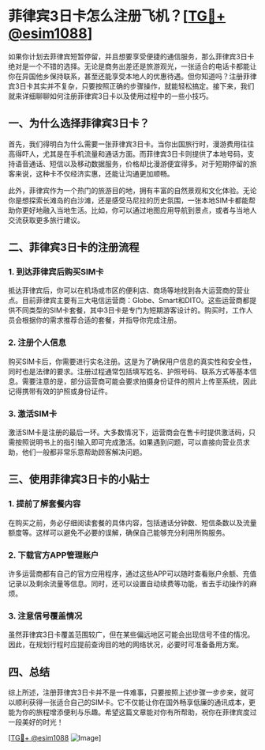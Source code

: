 # 菲律宾3日卡怎么注册飞机？[[TG💪+ @esim1088](https://t.me/s/esim1088)]

如果你计划去菲律宾短暂停留，并且想要享受便捷的通信服务，那么菲律宾3日卡绝对是一个不错的选择。无论是商务出差还是旅游观光，一张适合的电话卡都能让你在异国他乡保持联系，甚至还能享受本地人的优惠待遇。但你知道吗？注册菲律宾3日卡其实并不复杂，只要按照正确的步骤操作，就能轻松搞定。接下来，我们就来详细聊聊如何注册菲律宾3日卡以及使用过程中的一些小技巧。

## 一、为什么选择菲律宾3日卡？

首先，我们得明白为什么需要一张菲律宾3日卡。当你出国旅行时，漫游费用往往高得吓人，尤其是在手机流量和通话方面。而菲律宾3日卡则提供了本地号码，支持语音通话、短信以及移动数据服务，价格却比漫游便宜得多。对于短期停留的旅客来说，这种卡不仅经济实惠，还能让沟通更加顺畅。

此外，菲律宾作为一个热门的旅游目的地，拥有丰富的自然景观和文化体验。无论你是想探索长滩岛的白沙滩，还是感受马尼拉的历史氛围，一张本地SIM卡都能帮助你更好地融入当地生活。比如，你可以通过地图应用导航到景点，或者与当地人交流获取更多旅行建议。

## 二、菲律宾3日卡的注册流程

### 1. 到达菲律宾后购买SIM卡

抵达菲律宾后，你可以在机场或市区的便利店、商场等地找到各大运营商的营业点。目前菲律宾主要有三大电信运营商：Globe、Smart和DITO。这些运营商都提供不同类型的SIM卡套餐，其中3日卡是专门为短期游客设计的。购买时，工作人员会根据你的需求推荐合适的套餐，并指导你完成注册。

### 2. 注册个人信息

购买SIM卡后，你需要进行实名注册。这是为了确保用户信息的真实性和安全性，同时也是法律的要求。注册过程通常包括填写姓名、护照号码、联系方式等基本信息。需要注意的是，部分运营商可能会要求拍摄身份证件的照片上传至系统，因此记得携带有效的护照或身份证件。

### 3. 激活SIM卡

激活SIM卡是注册的最后一环。大多数情况下，运营商会在售卡时提供激活码，只需按照说明书上的指引输入即可完成激活。如果遇到问题，可以直接向营业员求助，他们一般都非常乐意帮助顾客解决问题。

## 三、使用菲律宾3日卡的小贴士

### 1. 提前了解套餐内容

在购买之前，务必仔细阅读套餐的具体内容，包括通话分钟数、短信条数以及流量额度等。这样可以避免不必要的误解，确保自己能够充分利用所购服务。

### 2. 下载官方APP管理账户

许多运营商都有自己的官方应用程序，通过这些APP可以随时查看账户余额、充值记录以及剩余流量等信息。同时，还可以设置自动续费等功能，省去手动操作的麻烦。

### 3. 注意信号覆盖情况

虽然菲律宾3日卡覆盖范围较广，但在某些偏远地区可能会出现信号不佳的情况。因此，在规划行程时应提前查询目的地的网络状况，必要时可准备备用方案。

## 四、总结

综上所述，注册菲律宾3日卡并不是一件难事，只要按照上述步骤一步步来，就可以顺利获得一张适合自己的SIM卡。它不仅能让你在国外畅享低廉的通讯成本，更能为你的旅程增添便利与乐趣。希望这篇文章能对你有所帮助，祝你在菲律宾度过一段美好的时光！

[[TG💪+ @esim1088](https://t.me/s/esim1088) ![Image](https://i.postimg.cc/4NQfJmqS/Snipaste-2025-05-13-00-14-12.png)]